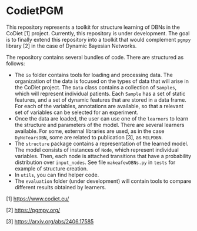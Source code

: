# CodietPGM

This repository represents a toolkit for structure learning of DBNs in the CoDiet [1]
project. Currently, this repository is under development. The goal is to finally
extend this repository into a toolkit that would complement `pgmpy` library [2] in the
case of Dynamic Bayesian Networks.

The repository contains several bundles of code. There are structured as follows:
* The `io` folder contains tools for loading and processing data. The organization
  of the data is focused on the types of data that will arise in the CoDiet project.
  The `Data` class contains a collection of `Samples`, which will represent individual
  patients. Each `Sample` has a set of static features, and a set of dynamic features
  that are stored in a data frame. For each of the variables, annotations are available,
  so that a relevant set of variables can be selected for an experiment.
* Once the data are loaded, the user can use one of the `learners` to learn the structure
  and parameters of the model. There are several learners available. For some, external
  libraries are used, as in the case `DyNoTearsDBN`, some are related to publication
  [3], as `MILPDBN`.
* The `structure` package contains a representation of the learned model. The model
  consists of instances of `Node`, which represent individual variables. Then, each
  node is attached transitions that have a probability distribution over `input_nodes`.
  See file `makeafewDBNs.py` in `tests` for example of structure creation.
* In `utils`, you can find helper code. 
* The `evaluation` folder (under development) will contain tools to compare different
  results obtained by learners.

[1] https://www.codiet.eu/

[2] https://pgmpy.org/

[3] https://arxiv.org/abs/2406.17585